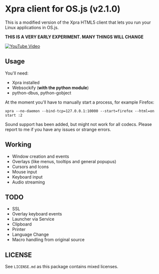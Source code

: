 # Xpra client for OS.js (v2.1.0)

This is a modified version of the Xpra HTML5 client that lets you run your Linux applications in OS.js.

**THIS IS A VERY EARLY EXPERIMENT. MANY THINGS WILL CHANGE**

[![YouTube Video](https://img.youtube.com/vi/c0safRR0ldM/0.jpg)](https://www.youtube.com/watch?v=c0safRR0ldM)

## Usage

You'll need:

* Xpra installed
* Websockify (**with the python module**)
* python-dbus, python-gobject

At the moment you'll have to manually start a process, for example Firefox:

```
xpra --no-daemon --bind-tcp=127.0.0.1:10000 --start=firefox --html=on start :2
```

Sound support has been added, but might not work for all codecs. Please report to me if you have any issues or strange errors.

## Working

* Window creation and events
* Overlays (like menus, tooltips and general popupus)
* Cursors and Icons
* Mouse input
* Keyboard input
* Audio streaming

## TODO

* SSL
* Overlay keyboard events
* Launcher via Service
* Clipboard
* Printer
* Language Change
* Macro handling from original source

## LICENSE

See `LICENSE.md` as this package contains mixed licenses.
